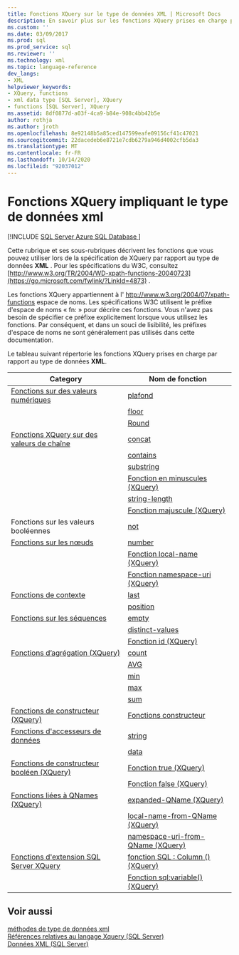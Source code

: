 ```yaml
---
title: Fonctions XQuery sur le type de données XML | Microsoft Docs
description: En savoir plus sur les fonctions XQuery prises en charge pour une utilisation sur le type de données XML.
ms.custom: ''
ms.date: 03/09/2017
ms.prod: sql
ms.prod_service: sql
ms.reviewer: ''
ms.technology: xml
ms.topic: language-reference
dev_langs:
- XML
helpviewer_keywords:
- XQuery, functions
- xml data type [SQL Server], XQuery
- functions [SQL Server], XQuery
ms.assetid: 8df0877d-a03f-4ca9-b84e-908c4bb42b5e
author: rothja
ms.author: jroth
ms.openlocfilehash: 8e92148b5a85ced147599eafe09156cf41c47021
ms.sourcegitcommit: 22dacedeb6e8721e7cdb6279a946d4002cfb5da3
ms.translationtype: MT
ms.contentlocale: fr-FR
ms.lasthandoff: 10/14/2020
ms.locfileid: "92037012"
---
```

# <a name="xquery-functions-against-the-xml-data-type"></a>Fonctions XQuery impliquant le type de données xml
[!INCLUDE [SQL Server Azure SQL Database ](../includes/applies-to-version/sqlserver.md)]

  Cette rubrique et ses sous-rubriques décrivent les fonctions que vous pouvez utiliser lors de la spécification de XQuery par rapport au type de données **XML** . Pour les spécifications du W3C, consultez [http://www.w3.org/TR/2004/WD-xpath-functions-20040723](https://go.microsoft.com/fwlink/?LinkId=4873) .  
  
 Les fonctions XQuery appartiennent à l' http://www.w3.org/2004/07/xpath-functions espace de noms. Les spécifications W3C utilisent le préfixe d'espace de noms « fn: » pour décrire ces fonctions. Vous n'avez pas besoin de spécifier ce préfixe explicitement lorsque vous utilisez les fonctions. Par conséquent, et dans un souci de lisibilité, les préfixes d'espace de noms ne sont généralement pas utilisés dans cette documentation.  
  
 Le tableau suivant répertorie les fonctions XQuery prises en charge par rapport au type de données **XML**.  
  
|Category|Nom de fonction|  
|--------------|-------------------|  
|[Fonctions sur des valeurs numériques]()|[plafond](../xquery/numeric-values-functions-ceiling.md)|  
||[floor](../xquery/numeric-values-functions-floor.md)|  
||[Round](../xquery/numeric-values-functions-round.md)|  
|[Fonctions XQuery sur des valeurs de chaîne]()|[concat](../xquery/functions-on-string-values-concat.md)|  
||[contains](../xquery/functions-on-string-values-contains.md)|  
||[substring](../xquery/functions-on-string-values-substring.md)|  
||[Fonction en minuscules &#40;XQuery&#41;](../xquery/functions-on-string-values-lower-case.md)|  
||[string-length](../xquery/functions-on-string-values-string-length.md)|  
||[Fonction majuscule &#40;XQuery&#41;](../xquery/functions-on-string-values-upper-case.md)|  
|Fonctions sur les valeurs booléennes|[not](../xquery/functions-on-boolean-values-not-function.md)|  
|[Fonctions sur les nœuds]()|[number](../xquery/functions-on-nodes-number.md)|  
||[Fonction local-name (XQuery)](../xquery/functions-on-nodes-local-name.md)|  
||[Fonction namespace-uri (XQuery)](../xquery/functions-on-nodes-namespace-uri.md)|  
|[Fonctions de contexte]()|[last](../xquery/context-functions-last-xquery.md)|  
||[position](../xquery/context-functions-position-xquery.md)|  
|[Fonctions sur les séquences]()|[empty](../xquery/functions-on-sequences-empty.md)|  
||[distinct-values](../xquery/functions-on-sequences-distinct-values.md)|  
||[Fonction id (XQuery)](../xquery/functions-on-sequences-id.md)|  
|[Fonctions d’agrégation &#40;XQuery&#41;]()|[count](../xquery/aggregate-functions-count.md)|  
||[AVG](../xquery/aggregate-functions-avg.md)|  
||[min](../xquery/aggregate-functions-min.md)|  
||[max](../xquery/aggregate-functions-max.md)|  
||[sum](../xquery/aggregate-functions-sum.md)|  
|[Fonctions de constructeur &#40;XQuery&#41;](../xquery/constructor-functions-xquery.md)|[Fonctions constructeur](../xquery/constructor-functions-xquery.md)|  
|[Fonctions d'accesseurs de données](../xquery/data-accessor-functions.md)|[string](../xquery/data-accessor-functions-string-xquery.md)|  
||[data](../xquery/data-accessor-functions-data-xquery.md)|  
|[Fonctions de constructeur booléen &#40;XQuery&#41;]()|[Fonction true (XQuery)](../xquery/boolean-constructor-functions-true-xquery.md)|  
||[Fonction false (XQuery)](../xquery/boolean-constructor-functions-false-xquery.md)|  
|[Fonctions liées à QNames &#40;XQuery&#41;](./functions-related-to-qnames-expanded-qname.md)|[expanded-QName (XQuery)](../xquery/functions-related-to-qnames-expanded-qname.md)|  
||[local-name-from-QName (XQuery)](../xquery/functions-related-to-qnames-local-name-from-qname.md)|  
||[namespace-uri-from-QName (XQuery)](../xquery/functions-related-to-qnames-namespace-uri-from-qname.md)|  
|[Fonctions d'extension SQL Server XQuery](./xquery-extension-functions-sql-column.md)|[fonction SQL : Column () (XQuery)](../xquery/xquery-extension-functions-sql-column.md)|  
||[Fonction sql:variable() (XQuery)](../xquery/xquery-extension-functions-sql-variable.md)|  
  
## <a name="see-also"></a>Voir aussi  
 [méthodes de type de données xml](../t-sql/xml/xml-data-type-methods.md)   
 [Références relatives au langage Xquery &#40;SQL Server&#41;](../xquery/xquery-language-reference-sql-server.md)   
 [Données XML &#40;SQL Server&#41;](../relational-databases/xml/xml-data-sql-server.md)  
  
